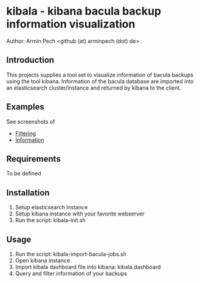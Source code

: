 kibala - kibana bacula backup information visualization
=======================================================

Author: Armin Pech <github (at) arminpech (dot) de>

Introduction
------------
This projects supplies a tool set to visualize information of bacula backups
using the tool kibana.
Information of the bacula database are imported into an elasticsearch
cluster/instance and returned by kibana to the client.

Examples
--------
See screenshots of
* [Filtering](/doc/screenshots/kibala1.png)
* [Information](/doc/screenshots/kibala2.png)

Requirements
------------
To be defined

Installation
------------
1. Setup elasticsearch instance
1. Setup kibana instance with your favorite webserver
1. Run the script: kibala-init.sh

Usage
-----
1. Run the script: kibala-import-bacula-jobs.sh
1. Open kibana instance
1. Import kibala dashboard file into kibana: kibala.dashboard
1. Query and filter information of your backups
